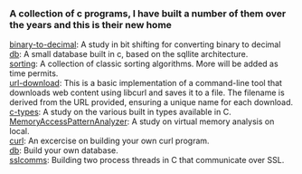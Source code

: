 ### A collection of c programs, I have built a number of them over the years and this is their new home

[binary-to-decimal](./binary-to-decimal):  A study in bit shifting for converting binary to decimal  
[db](./db):  A small database built in c, based on the sqllite architecture.  
[sorting](./sorting/): A collection of classic sorting algorithms.  More will be added as time permits.   
[url-download](./sorting/): This is a basic implementation of a command-line tool that downloads web content using libcurl and saves it to a file. The filename is derived from the URL provided, ensuring a unique name for each download.  
[c-types](./c-types): A study on the various built in types available in C.  
[MemoryAccessPatternAnalyzer](./MemoryAccessPatternAnalyzer): A study on virtual memory analysis on local.  
[curl](./curl): An excercise on building your own curl program.  
[db](./db):  Build your own database.   
[sslcomms](./sslcomms): Building two process threads in C that communicate over SSL.  

